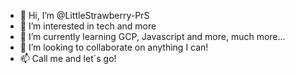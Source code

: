- 👋 Hi, I’m @LittleStrawberry-PrS
- 👀 I’m interested in tech and more
- 🌱 I’m currently learning GCP, Javascript and more, much more...
- 💞️ I’m looking to collaborate on anything I can!
- 📫 Call me and let´s go!

<!---
LittleStrawberry-PrS/LittleStrawberry-PrS is a ✨ special ✨ repository because its `README.md` (this file) appears on your GitHub profile.
You can click the Preview link to take a look at your changes.
--->
